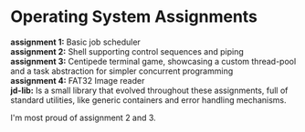 # Operating System Assignments

**assignment 1:** Basic job scheduler\
**assignment 2:** Shell supporting control sequences and piping\
**assignment 3:** Centipede terminal game, showcasing a custom thread-pool and a task abstraction for simpler concurrent programming\
**assignment 4:** FAT32 Image reader\
**jd-lib:** Is a small library that evolved throughout these assignments, full
of standard utilities, like generic containers and error handling mechanisms.

I'm most proud of assignment 2 and 3.
